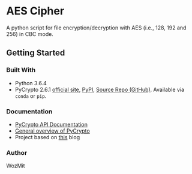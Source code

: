 # AES Cipher
A python script for file encryption/decryption with AES (i.e., 128, 192 and 256) in CBC mode.

## Getting Started

### Built With
* Python 3.6.4
* PyCrypto 2.6.1 [official site](https://www.dlitz.net/software/pycrypto/), [PyPI](https://pypi.python.org/pypi/pycrypto), [Source Repo (GitHub)](https://github.com/dlitz/pycrypto). Available via `conda` or `pip`.

### Documentation
* [PyCrypto API Documentation](https://www.dlitz.net/software/pycrypto/api/2.6/)
* [General overview of PyCrypto](https://www.dlitz.net/software/pycrypto/doc/)
* Project based on [this](http://www.letscodepro.com/encryption-in-python-using-pycrypto/) blog

### Author
WozMit